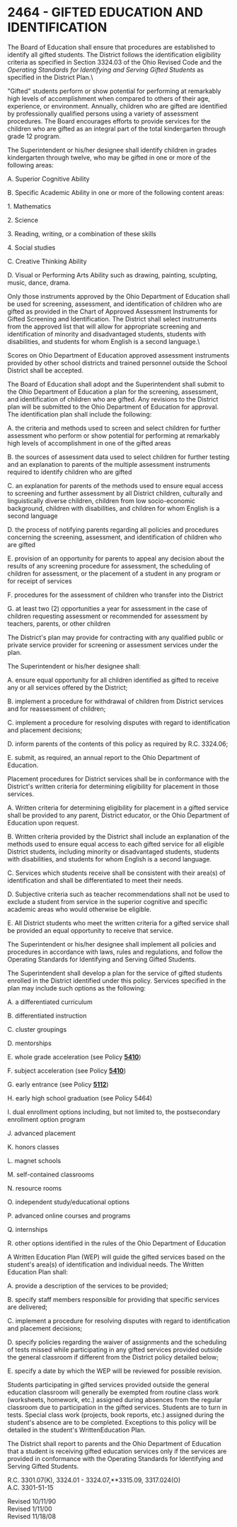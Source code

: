 2464 - GIFTED EDUCATION AND IDENTIFICATION
==========================================

The Board of Education shall ensure that procedures are established to
identify all gifted students. The District follows the identification
eligibility criteria as specified in Section 3324.03 of the Ohio Revised
Code and the *Operating Standards for Identifying and Serving Gifted
Students* as specified in the District Plan.\

"Gifted" students perform or show potential for performing at remarkably
high levels of accomplishment when compared to others of their age,
experience, or environment. Annually, children who are gifted are
identified by professionally qualified persons using a variety of
assessment procedures. The Board encourages efforts to provide services
for the children who are gifted as an integral part of the total
kindergarten through grade 12 program.

The Superintendent or his/her designee shall identify children in grades
kindergarten through twelve, who may be gifted in one or more of the
following areas:

A. Superior Cognitive Ability

B. Specific Academic Ability in one or more of the following content
areas:

​1. Mathematics

​2. Science

​3. Reading, writing, or a combination of these skills

​4. Social studies

C. Creative Thinking Ability

D. Visual or Performing Arts Ability such as drawing, painting,
sculpting, music, dance, drama.

Only those instruments approved by the Ohio Department of Education
shall be used for screening, assessment, and identification of children
who are gifted as provided in the Chart of Approved Assessment
Instruments for Gifted Screening and Identification. The District shall
select instruments from the approved list that will allow for
appropriate screening and identification of minority and disadvantaged
students, students with disabilities, and students for whom English is a
second language.\

Scores on Ohio Department of Education approved assessment instruments
provided by other school districts and trained personnel outside the
School District shall be accepted.

The Board of Education shall adopt and the Superintendent shall submit
to the Ohio Department of Education a plan for the screening,
assessment, and identification of children who are gifted. Any revisions
to the District plan will be submitted to the Ohio Department of
Education for approval. The identification plan shall include the
following:

A. the criteria and methods used to screen and select children for
further assessment who perform or show potential for performing at
remarkably high levels of accomplishment in one of the gifted areas

B. the sources of assessment data used to select children for further
testing and an explanation to parents of the multiple assessment
instruments required to identify children who are gifted

C. an explanation for parents of the methods used to ensure equal access
to screening and further assessment by all District children, culturally
and linguistically diverse children, children from low socio-economic
background, children with disabilities, and children for whom English is
a second language

D. the process of notifying parents regarding all policies and
procedures concerning the screening, assessment, and identification of
children who are gifted

E. provision of an opportunity for parents to appeal any decision about
the results of any screening procedure for assessment, the scheduling of
children for assessment, or the placement of a student in any program or
for receipt of services

F. procedures for the assessment of children who transfer into the
District

G. at least two (2) opportunities a year for assessment in the case of
children requesting assessment or recommended for assessment by
teachers, parents, or other children

The District's plan may provide for contracting with any qualified
public or private service provider for screening or assessment services
under the plan.

The Superintendent or his/her designee shall:

A. ensure equal opportunity for all children identified as gifted to
receive any or all services offered by the District;

B. implement a procedure for withdrawal of children from District
services and for reassessment of children;

C. implement a procedure for resolving disputes with regard to
identification and placement decisions;

D. inform parents of the contents of this policy as required by R.C.
3324.06;

E. submit, as required, an annual report to the Ohio Department of
Education.

Placement procedures for District services shall be in conformance with
the District's written criteria for determining eligibility for
placement in those services.

A. Written criteria for determining eligibility for placement in a
gifted service shall be provided to any parent, District educator, or
the Ohio Department of Education upon request.

B. Written criteria provided by the District shall include an
explanation of the methods used to ensure equal access to each gifted
service for all eligible District students, including minority or
disadvantaged students, students with disabilities, and students for
whom English is a second language.

C. Services which students receive shall be consistent with their
area(s) of identification and shall be differentiated to meet their
needs.

D. Subjective criteria such as teacher recommendations shall not be used
to exclude a student from service in the superior cognitive and specific
academic areas who would otherwise be eligible.

E. All District students who meet the written criteria for a gifted
service shall be provided an equal opportunity to receive that service.

The Superintendent or his/her designee shall implement all policies and
procedures in accordance with laws, rules and regulations, and follow
the Operating Standards for Identifying and Serving Gifted Students.

The Superintendent shall develop a plan for the service of gifted
students enrolled in the District identified under this policy. Services
specified in the plan may include such options as the following:

A. a differentiated curriculum

B. differentiated instruction

C. cluster groupings

D. mentorships

E. whole grade acceleration (see Policy [**5410**](po5410.md))

F. subject acceleration (see Policy [**5410**](po5410.md))

G. early entrance (see Policy [**5112**](po5112.md))

H. early high school graduation (see Policy 5464)

I. dual enrollment options including, but not limited to, the
postsecondary enrollment option program

J. advanced placement

K. honors classes

L. magnet schools

M. self-contained classrooms

N. resource rooms

O. independent study/educational options

P. advanced online courses and programs

Q. internships

R. other options identified in the rules of the Ohio Department of
Education

A Written Education Plan (WEP) will guide the gifted services based on
the student's area(s) of identification and individual needs. The
Written Education Plan shall:

A. provide a description of the services to be provided;

B. specify staff members responsible for providing that specific
services are delivered;

C. implement a procedure for resolving disputes with regard to
identification and placement decisions;

D. specify policies regarding the waiver of assignments and the
scheduling of tests missed while participating in any gifted services
provided outside the general classroom if different from the District
policy detailed below;

E. specify a date by which the WEP will be reviewed for possible
revision.

Students participating in gifted services provided outside the general
education classroom will generally be exempted from routine class work
(worksheets, homework, etc.) assigned during absences from the regular
classroom due to participation in the gifted services. Students are to
turn in tests. Special class work (projects, book reports, etc.)
assigned during the student's absence are to be completed. Exceptions to
this policy will be detailed in the student's WrittenEducation Plan.

The District shall report to parents and the Ohio Department of
Education that a student is receiving gifted education services only if
the services are provided in conformance with the Operating Standards
for Identifying and Serving Gifted Students.

R.C. 3301.07(K), 3324.01 - 3324.07,**3315.09, 3317.024(O)\
 A.C. 3301-51-15

Revised 10/11/90\
 Revised 1/11/00\
 Revised 11/18/08
